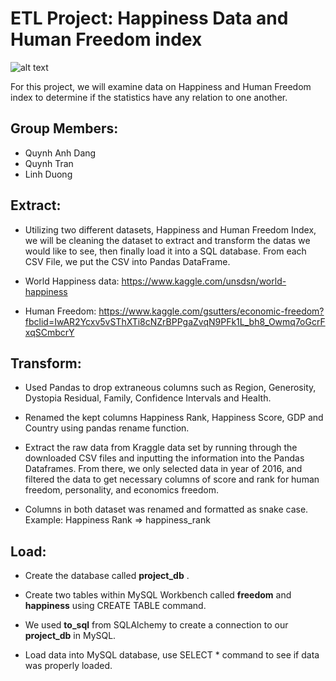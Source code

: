# ETL Project: Happiness Data and Human Freedom index 

![alt text](http://thoughtmedicine.com/wp-content/uploads/2010/05/10879720656_a84a32f05d_b-1024x683.jpg)

For this project, we will examine data on Happiness and Human Freedom index to determine if the statistics have any relation to one another.

## Group Members: 
* Quynh Anh Dang
* Quynh Tran
* Linh Duong

## Extract: 

* Utilizing two different datasets, Happiness and Human Freedom Index, we will be cleaning the dataset to extract and transform the datas we would like to see, then finally load it into a SQL database. From each CSV File, we put the CSV into Pandas DataFrame. 

* World Happiness data: https://www.kaggle.com/unsdsn/world-happiness

* Human Freedom: https://www.kaggle.com/gsutters/economic-freedom?fbclid=IwAR2Ycxv5vSThXTi8cNZrBPPgaZvqN9PFk1L_bh8_Owmq7oGcrFxqSCmbcrY

## Transform:

* Used Pandas to drop extraneous columns such as Region, Generosity, Dystopia Residual, Family, Confidence Intervals and Health.

* Renamed the kept columns Happiness Rank, Happiness Score, GDP and Country using pandas rename function.

* Extract the raw data from Kraggle data set by running through the downloaded CSV files and inputting the information into the Pandas Dataframes. From there, we only selected data in year of 2016, and  filtered  the data to get necessary columns of score and rank for human freedom, personality, and economics freedom.

* Columns in both dataset was renamed and formatted as snake case. 
  Example: Happiness Rank => happiness_rank

## Load:

* Create the database called **project_db** .

* Create two tables within MySQL Workbench called **freedom** and **happiness** using CREATE TABLE command. 

* We used **to_sql** from SQLAlchemy to create a connection to our **project_db** in MySQL. 

* Load data into MySQL database, use SELECT * command to see if data was properly loaded. 

